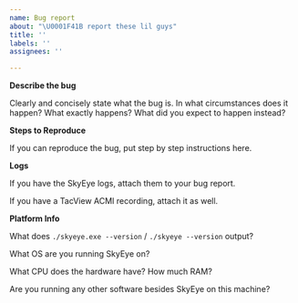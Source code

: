 ```yaml
---
name: Bug report
about: "\U0001F41B report these lil guys"
title: ''
labels: ''
assignees: ''

---
```


**Describe the bug**

Clearly and concisely state what the bug is. In what circumstances does it happen? What exactly happens? What did you expect to happen instead?

**Steps to Reproduce**

If you can reproduce the bug, put step by step instructions here.

**Logs**

If you have the SkyEye logs, attach them to your bug report.

If you have a TacView ACMI recording, attach it as well.

**Platform Info**

What does `./skyeye.exe --version` / `./skyeye --version` output?

What OS are you running SkyEye on?

What CPU does the hardware have? How much RAM?

Are you running any other software besides SkyEye on this machine?
